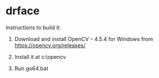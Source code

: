# drface

Instructions to build it:

1. Download and install OpenCV – 4.5.4 for Windows from https://opencv.org/releases/

2. Install it at c:\opencv

3. Run go64.bat
